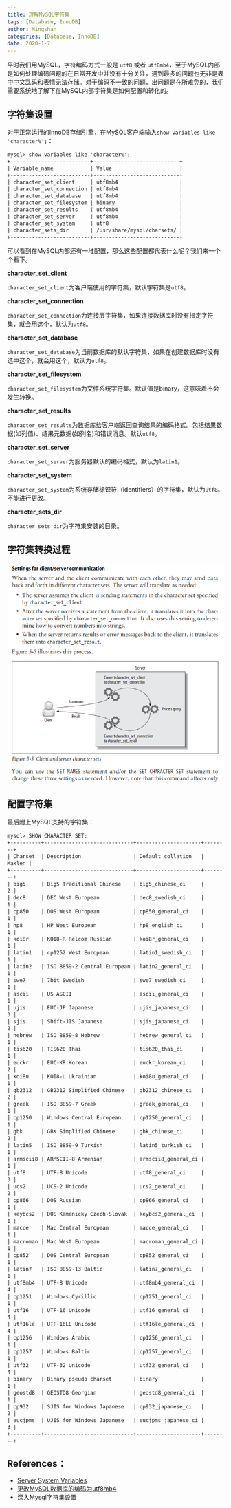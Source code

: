 ```yaml
---
title: 理解MySQL字符集
tags: [Database, InnoDB]
author: Mingshan
categories: [Database, InnoDB]
date: 2020-1-7
---
```


平时我们用MySQL，字符编码方式一般是 `utf8` 或者 `utf8mb4`，至于MySQL内部是如何处理编码问题的在日常开发中并没有十分关注，遇到最多的问题也无非是表中中文乱码和表情无法存储。对于编码不一致的问题，出问题是在所难免的，我们需要系统地了解下在MySQL内部字符集是如何配置和转化的。

<!-- more -->

## 字符集设置

对于正常运行的InnoDB存储引擎，在MySQL客户端输入`show variables like 'character%';`：

```
mysql> show variables like 'character%';
+--------------------------+----------------------------+
| Variable_name            | Value                      |
+--------------------------+----------------------------+
| character_set_client     | utf8mb4                    |
| character_set_connection | utf8mb4                    |
| character_set_database   | utf8mb4                    |
| character_set_filesystem | binary                     |
| character_set_results    | utf8mb4                    |
| character_set_server     | utf8mb4                    |
| character_set_system     | utf8                       |
| character_sets_dir       | /usr/share/mysql/charsets/ |
+--------------------------+----------------------------+
```

可以看到在MySQL内部还有一堆配置，那么这些配置都代表什么呢？我们来一个个看下。

**character_set_client**

`character_set_client`为客户端使用的字符集，默认字符集是`utf8`。

**character_set_connection**

`character_set_connection`为连接层字符集，如果连接数据库时没有指定字符集，就会用这个，默认为`utf8`。

**character_set_database**

`character_set_database`为当前数据库的默认字符集，如果在创建数据库时没有选中这个，就会用这个，默认为`utf8`。

**character_set_filesystem**

`character_set_filesystem`为文件系统字符集。默认值是binary，这意味着不会发生转换。

**character_set_results**

`character_set_results`为数据库给客户端返回查询结果的编码格式。包括结果数据(如列值)、结果元数据(如列名)和错误消息。默认`utf8`。

**character_set_server**

`character_set_server`为服务器默认的编码格式，默认为`latin1`。

**character_set_system**

`character_set_system`为系统存储标识符（identifiers）的字符集，默认为`utf8`。不能进行更改。

**character_sets_dir**

`character_sets_dir`为字符集安装的目录。


## 字符集转换过程

![image](https://github.com/mstao/static/blob/master/images/msyql/mysql_character_set_t.png?raw=true)


## 配置字符集


最后附上MySQL支持的字符集：

```
mysql> SHOW CHARACTER SET;
+----------+-----------------------------+---------------------+--------+
| Charset  | Description                 | Default collation   | Maxlen |
+----------+-----------------------------+---------------------+--------+
| big5     | Big5 Traditional Chinese    | big5_chinese_ci     |      2 |
| dec8     | DEC West European           | dec8_swedish_ci     |      1 |
| cp850    | DOS West European           | cp850_general_ci    |      1 |
| hp8      | HP West European            | hp8_english_ci      |      1 |
| koi8r    | KOI8-R Relcom Russian       | koi8r_general_ci    |      1 |
| latin1   | cp1252 West European        | latin1_swedish_ci   |      1 |
| latin2   | ISO 8859-2 Central European | latin2_general_ci   |      1 |
| swe7     | 7bit Swedish                | swe7_swedish_ci     |      1 |
| ascii    | US ASCII                    | ascii_general_ci    |      1 |
| ujis     | EUC-JP Japanese             | ujis_japanese_ci    |      3 |
| sjis     | Shift-JIS Japanese          | sjis_japanese_ci    |      2 |
| hebrew   | ISO 8859-8 Hebrew           | hebrew_general_ci   |      1 |
| tis620   | TIS620 Thai                 | tis620_thai_ci      |      1 |
| euckr    | EUC-KR Korean               | euckr_korean_ci     |      2 |
| koi8u    | KOI8-U Ukrainian            | koi8u_general_ci    |      1 |
| gb2312   | GB2312 Simplified Chinese   | gb2312_chinese_ci   |      2 |
| greek    | ISO 8859-7 Greek            | greek_general_ci    |      1 |
| cp1250   | Windows Central European    | cp1250_general_ci   |      1 |
| gbk      | GBK Simplified Chinese      | gbk_chinese_ci      |      2 |
| latin5   | ISO 8859-9 Turkish          | latin5_turkish_ci   |      1 |
| armscii8 | ARMSCII-8 Armenian          | armscii8_general_ci |      1 |
| utf8     | UTF-8 Unicode               | utf8_general_ci     |      3 |
| ucs2     | UCS-2 Unicode               | ucs2_general_ci     |      2 |
| cp866    | DOS Russian                 | cp866_general_ci    |      1 |
| keybcs2  | DOS Kamenicky Czech-Slovak  | keybcs2_general_ci  |      1 |
| macce    | Mac Central European        | macce_general_ci    |      1 |
| macroman | Mac West European           | macroman_general_ci |      1 |
| cp852    | DOS Central European        | cp852_general_ci    |      1 |
| latin7   | ISO 8859-13 Baltic          | latin7_general_ci   |      1 |
| utf8mb4  | UTF-8 Unicode               | utf8mb4_general_ci  |      4 |
| cp1251   | Windows Cyrillic            | cp1251_general_ci   |      1 |
| utf16    | UTF-16 Unicode              | utf16_general_ci    |      4 |
| utf16le  | UTF-16LE Unicode            | utf16le_general_ci  |      4 |
| cp1256   | Windows Arabic              | cp1256_general_ci   |      1 |
| cp1257   | Windows Baltic              | cp1257_general_ci   |      1 |
| utf32    | UTF-32 Unicode              | utf32_general_ci    |      4 |
| binary   | Binary pseudo charset       | binary              |      1 |
| geostd8  | GEOSTD8 Georgian            | geostd8_general_ci  |      1 |
| cp932    | SJIS for Windows Japanese   | cp932_japanese_ci   |      2 |
| eucjpms  | UJIS for Windows Japanese   | eucjpms_japanese_ci |      3 |
+----------+-----------------------------+---------------------+--------+
```

## References：

- [Server System Variables](https://dev.mysql.com/doc/refman/5.7/en/server-system-variables.html)
- [更改MySQL数据库的编码为utf8mb4](https://www.jianshu.com/p/f7d7609de6b0)
- [深入Mysql字符集设置](http://www.laruence.com/2008/01/05/12.html)
